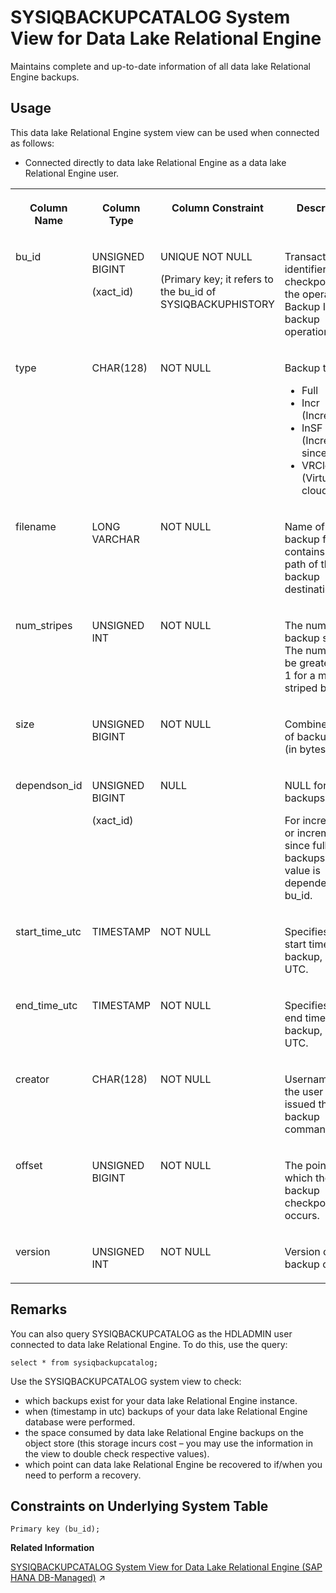 <!-- loio67c5105be86d4e919887c93d9f34241e -->

# SYSIQBACKUPCATALOG System View for Data Lake Relational Engine

Maintains complete and up-to-date information of all data lake Relational Engine backups.



<a name="loio67c5105be86d4e919887c93d9f34241e__section_v1w_qbq_b4b"/>

## Usage

This data lake Relational Engine system view can be used when connected as follows:

-   Connected directly to data lake Relational Engine as a data lake Relational Engine user.




<table>
<tr>
<th valign="top">

Column Name

</th>
<th valign="top">

Column Type

</th>
<th valign="top">

Column Constraint

</th>
<th valign="top">

Description

</th>
</tr>
<tr>
<td valign="top">

bu\_id

</td>
<td valign="top">

UNSIGNED BIGINT

\(xact\_id\)

</td>
<td valign="top">

UNIQUE NOT NULL

\(Primary key; it refers to the bu\_id of SYSIQBACKUPHISTORY

</td>
<td valign="top">

Transaction identifier of the checkpoint of the operation. Backup ID for backup operations.

</td>
</tr>
<tr>
<td valign="top">

type

</td>
<td valign="top">

CHAR\(128\)

</td>
<td valign="top">

NOT NULL

</td>
<td valign="top">

Backup type:

-   Full
-   Incr \(Incremental\)
-   InSF \(Incremental since full\)
-   VRCloud \(Virtual cloud\)



</td>
</tr>
<tr>
<td valign="top">

filename

</td>
<td valign="top">

LONG VARCHAR

</td>
<td valign="top">

NOT NULL

</td>
<td valign="top">

Name of the backup file – contains the full path of the backup destination.

</td>
</tr>
<tr>
<td valign="top">

num\_stripes

</td>
<td valign="top">

UNSIGNED INT

</td>
<td valign="top">

NOT NULL

</td>
<td valign="top">

The number of backup stripes. The number will be greater than 1 for a multi-striped backup.

</td>
</tr>
<tr>
<td valign="top">

size

</td>
<td valign="top">

UNSIGNED BIGINT

</td>
<td valign="top">

NOT NULL

</td>
<td valign="top">

Combined size of backup files \(in bytes\).

</td>
</tr>
<tr>
<td valign="top">

dependson\_id

</td>
<td valign="top">

UNSIGNED BIGINT

\(xact\_id\)

</td>
<td valign="top">

NULL

</td>
<td valign="top">

NULL for full backups.

For incremental or incremental since full backups, the value is dependent on bu\_id.

</td>
</tr>
<tr>
<td valign="top">

start\_time\_utc

</td>
<td valign="top">

TIMESTAMP

</td>
<td valign="top">

NOT NULL

</td>
<td valign="top">

Specifies the start time of the backup, given in UTC.

</td>
</tr>
<tr>
<td valign="top">

end\_time\_utc

</td>
<td valign="top">

TIMESTAMP

</td>
<td valign="top">

NOT NULL

</td>
<td valign="top">

Specifies the end time of the backup, given in UTC.

</td>
</tr>
<tr>
<td valign="top">

creator

</td>
<td valign="top">

CHAR\(128\)

</td>
<td valign="top">

NOT NULL

</td>
<td valign="top">

Username/ID of the user who issued the backup command.

</td>
</tr>
<tr>
<td valign="top">

offset

</td>
<td valign="top">

UNSIGNED BIGINT

</td>
<td valign="top">

NOT NULL

</td>
<td valign="top">

The point at which the data backup checkpoint occurs.

</td>
</tr>
<tr>
<td valign="top">

version

</td>
<td valign="top">

UNSIGNED INT

</td>
<td valign="top">

NOT NULL

</td>
<td valign="top">

Version of the backup catalog.

</td>
</tr>
</table>



<a name="loio67c5105be86d4e919887c93d9f34241e__SYSIQBACKUPCATALOG_remarks1"/>

## Remarks

You can also query SYSIQBACKUPCATALOG as the HDLADMIN user connected to data lake Relational Engine. To do this, use the query:

```
select * from sysiqbackupcatalog;
```

Use the SYSIQBACKUPCATALOG system view to check:

-   which backups exist for your data lake Relational Engine instance.
-   when \(timestamp in utc\) backups of your data lake Relational Engine database were performed.
-   the space consumed by data lake Relational Engine backups on the object store \(this storage incurs cost – you may use the information in the view to double check respective values\).
-   which point can data lake Relational Engine be recovered to if/when you need to perform a recovery.



<a name="loio67c5105be86d4e919887c93d9f34241e__SYSIQBACKUPCATALOG_constraints"/>

## Constraints on Underlying System Table

```
Primary key (bu_id);
```

**Related Information**  


[SYSIQBACKUPCATALOG System View for Data Lake Relational Engine (SAP HANA DB-Managed)](https://help.sap.com/viewer/a898e08b84f21015969fa437e89860c8/2023_4_QRC/en-US/c24ea83905bc44a58a4a04e32863b8ea.html "Maintains complete and up-to-date information of all data lake Relational Engine backups.") :arrow_upper_right:

